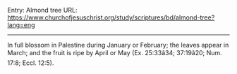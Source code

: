 Entry: Almond tree
URL: https://www.churchofjesuschrist.org/study/scriptures/bd/almond-tree?lang=eng

---

In full blossom in Palestine during January or February; the leaves appear in March; and the fruit is ripe by April or May (Ex. 25:33â34; 37:19â20; Num. 17:8; Eccl. 12:5).
